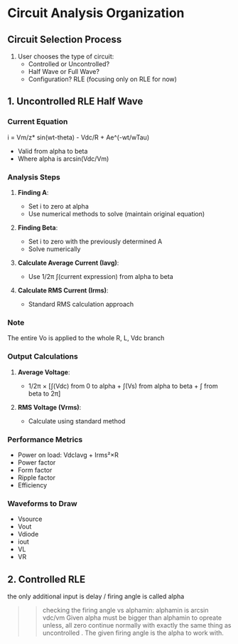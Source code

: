# Circuit Analysis Organization

## Circuit Selection Process
1. User chooses the type of circuit:
   - Controlled or Uncontrolled?
   - Half Wave or Full Wave?
   - Configuration? RLE (focusing only on RLE for now)

## 1. Uncontrolled RLE Half Wave

### Current Equation
i = Vm/z* sin(wt-theta) - Vdc/R + Ae^(-wt/wTau)
- Valid from alpha to beta
- Where alpha is arcsin(Vdc/Vm)

### Analysis Steps
1. **Finding A**:
   - Set i to zero at alpha
   - Use numerical methods to solve (maintain original equation)

2. **Finding Beta**:
   - Set i to zero with the previously determined A
   - Solve numerically

3. **Calculate Average Current (Iavg)**:
   - Use 1/2π ∫(current expression) from alpha to beta

4. **Calculate RMS Current (Irms)**:
   - Standard RMS calculation approach

### Note
The entire Vo is applied to the whole R, L, Vdc branch

### Output Calculations
1. **Average Voltage**:
   - 1/2π × [∫(Vdc) from 0 to alpha + ∫(Vs) from alpha to beta + ∫ from beta to 2π]

2. **RMS Voltage (Vrms)**:
   - Calculate using standard method

### Performance Metrics
- Power on load: VdcIavg + Irms²×R
- Power factor
- Form factor
- Ripple factor
- Efficiency

### Waveforms to Draw
- Vsource
- Vout
- Vdiode
- iout
- VL
- VR

## 2. Controlled RLE
the only additional input is delay / firing angle is called alpha 
>> checking the firing angle vs alphamin:
alphamin is arcsin vdc/vm
Given alpha must be bigger than alphamin to opreate
unless, all zero
continue normally with exactly the same thing as
uncontrolled . The given firing angle is the alpha to work with.